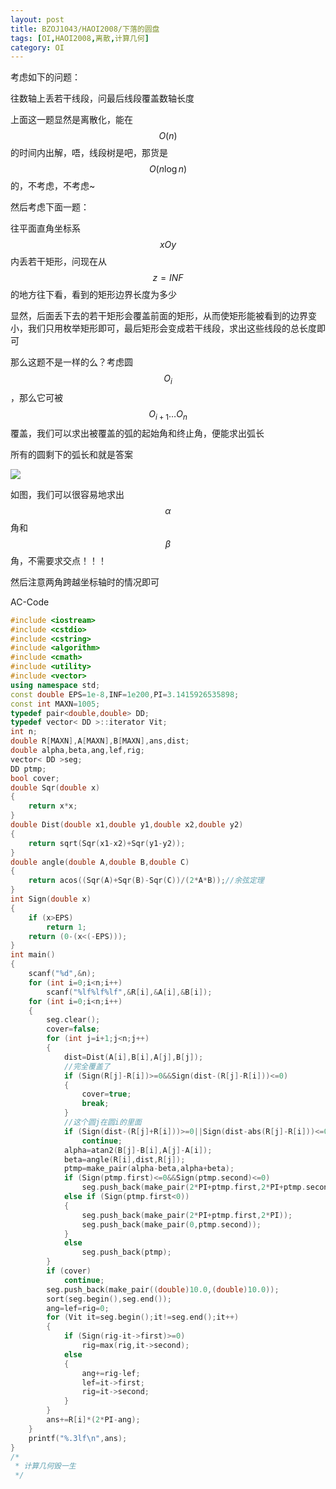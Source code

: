 ```yaml
---
layout: post
title: BZOJ1043/HAOI2008/下落的圆盘
tags: [OI,HAOI2008,离散,计算几何]
category: OI
---
```


考虑如下的问题：

往数轴上丢若干线段，问最后线段覆盖数轴长度

上面这一题显然是离散化，能在$$O(n)$$的时间内出解，唔，线段树是吧，那货是$$O(n\log n)$$的，不考虑，不考虑~

然后考虑下面一题：

往平面直角坐标系$$xOy$$内丢若干矩形，问现在从$$z=INF$$的地方往下看，看到的矩形边界长度为多少

显然，后面丢下去的若干矩形会覆盖前面的矩形，从而使矩形能被看到的边界变小，我们只用枚举矩形即可，最后矩形会变成若干线段，求出这些线段的总长度即可

那么这题不是一样的么？考虑圆$$O_i$$，那么它可被$$O_{i+1}\dots O_n$$覆盖，我们可以求出被覆盖的弧的起始角和终止角，便能求出弧长

所有的圆剩下的弧长和就是答案

![](http://eejjqq.com/wp-content/uploads/2014/01/bzoj1043_pic1.png)

如图，我们可以很容易地求出$$\alpha$$角和$$\beta$$角，不需要求交点！！！

然后注意两角跨越坐标轴时的情况即可

AC-Code

```cpp
#include <iostream>
#include <cstdio>
#include <cstring>
#include <algorithm>
#include <cmath>
#include <utility>
#include <vector>
using namespace std;
const double EPS=1e-8,INF=1e200,PI=3.1415926535898;
const int MAXN=1005;
typedef pair<double,double> DD;
typedef vector< DD >::iterator Vit;
int n;
double R[MAXN],A[MAXN],B[MAXN],ans,dist;
double alpha,beta,ang,lef,rig;
vector< DD >seg;
DD ptmp;
bool cover;
double Sqr(double x)
{
    return x*x;
}
double Dist(double x1,double y1,double x2,double y2)
{
    return sqrt(Sqr(x1-x2)+Sqr(y1-y2));
}
double angle(double A,double B,double C)
{
    return acos((Sqr(A)+Sqr(B)-Sqr(C))/(2*A*B));//余弦定理
}
int Sign(double x)
{
    if (x>EPS)
        return 1;
    return (0-(x<(-EPS)));
}
int main()
{
    scanf("%d",&n);
    for (int i=0;i<n;i++)
        scanf("%lf%lf%lf",&R[i],&A[i],&B[i]);
    for (int i=0;i<n;i++)
    {
        seg.clear();
        cover=false;
        for (int j=i+1;j<n;j++)
        {
            dist=Dist(A[i],B[i],A[j],B[j]);
            //完全覆盖了
            if (Sign(R[j]-R[i])>=0&&Sign(dist-(R[j]-R[i]))<=0)
            {
                cover=true;
                break;
            }
            //这个圆j在圆i的里面
            if (Sign(dist-(R[j]+R[i]))>=0||Sign(dist-abs(R[j]-R[i]))<=0)
                continue;
            alpha=atan2(B[j]-B[i],A[j]-A[i]);
            beta=angle(R[i],dist,R[j]);
            ptmp=make_pair(alpha-beta,alpha+beta);
            if (Sign(ptmp.first)<=0&&Sign(ptmp.second)<=0)
                seg.push_back(make_pair(2*PI+ptmp.first,2*PI+ptmp.second));
            else if (Sign(ptmp.first<0))
            {
                seg.push_back(make_pair(2*PI+ptmp.first,2*PI));
                seg.push_back(make_pair(0,ptmp.second));
            }
            else
                seg.push_back(ptmp);
        }
        if (cover)
            continue;
        seg.push_back(make_pair((double)10.0,(double)10.0));
        sort(seg.begin(),seg.end());
        ang=lef=rig=0;
        for (Vit it=seg.begin();it!=seg.end();it++)
        {
            if (Sign(rig-it->first)>=0)
                rig=max(rig,it->second);
            else
            {
                ang+=rig-lef;
                lef=it->first;
                rig=it->second;
            }
        }
        ans+=R[i]*(2*PI-ang);
    }
    printf("%.3lf\n",ans);
}
/*
 * 计算几何毁一生
 */
```
